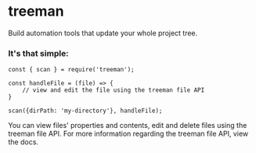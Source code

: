 # treeman
Build automation tools that update your whole project tree.


### It's that simple:
```
const { scan } = require('treeman');

const handleFile = (file) => {
    // view and edit the file using the treeman file API
}

scan({dirPath: 'my-directory'}, handleFile);
```

You can view files' properties and contents, edit and delete files using the treeman file API.
For more information regarding the treeman file API, view the docs.
